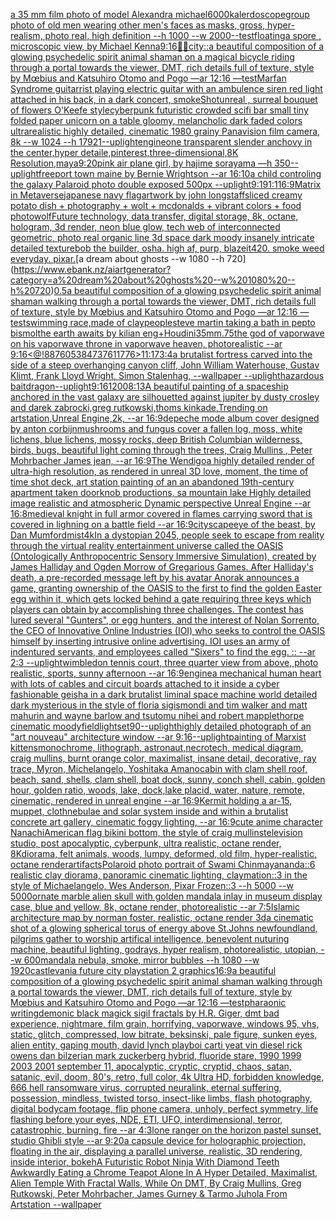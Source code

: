 [a 35 mm film photo of model Alexandra michael](https://www.ebank.nz/aiartgenerator?category=a%2035%20mm%20film%20photo%20of%20model%20Alexandra%20michael)[6000](https://www.ebank.nz/aiartgenerator?category=6000)[kalerdoscope](https://www.ebank.nz/aiartgenerator?category=kalerdoscope)[group photo of old men wearing other men's faces as masks, gross, hyper-realism, photo real, high definition --h 1000 --w 2000](https://www.ebank.nz/aiartgenerator?category=group%20photo%20of%20old%20men%20wearing%20other%20men%27s%20faces%20as%20masks%2C%20gross%2C%20hyper-realism%2C%20photo%20real%2C%20high%20definition%20--h%201000%20--w%202000)[--test](https://www.ebank.nz/aiartgenerator?category=--test)[floating](https://www.ebank.nz/aiartgenerator?category=floating)[a spore , microscopic view, by Michael Kenna](https://www.ebank.nz/aiartgenerator?category=a%20spore%20%2C%20microscopic%20view%2C%20by%20Michael%20Kenna)[9:16](https://www.ebank.nz/aiartgenerator?category=9%3A16)[🌌🎇](https://www.ebank.nz/aiartgenerator?category=%F0%9F%8C%8C%F0%9F%8E%87)[city::](https://www.ebank.nz/aiartgenerator?category=city%3A%3A)[a beautiful composition of a glowing psychedelic spirit animal shaman on a magical bicycle riding through a portal towards the viewer, DMT,  rich details full of texture, style by Mœbius and Katsuhiro Otomo and Pogo —ar 12:16 —test](https://www.ebank.nz/aiartgenerator?category=a%20beautiful%20composition%20of%20a%20glowing%20psychedelic%20spirit%20animal%20shaman%20on%20a%20magical%20bicycle%20riding%20through%20a%20portal%20towards%20the%20viewer%2C%20DMT%2C%20%20rich%20details%20full%20of%20texture%2C%20style%20by%20M%C5%93bius%20and%20Katsuhiro%20Otomo%20and%20Pogo%20%E2%80%94ar%2012%3A16%20%E2%80%94test)[Marfan Syndrome guitarrist playing electric guitar with an ambulence siren red light attached in his back, in a dark concert, smoke](https://www.ebank.nz/aiartgenerator?category=Marfan%20Syndrome%20guitarrist%20playing%20electric%20guitar%20with%20an%20ambulence%20siren%20red%20light%20attached%20in%20his%20back%2C%20in%20a%20dark%20concert%2C%20smoke)[Shot](https://www.ebank.nz/aiartgenerator?category=Shot)[unreal , surreal bouquet of flowers O'Keefe style](https://www.ebank.nz/aiartgenerator?category=unreal%20%2C%20surreal%20bouquet%20of%20flowers%20O%27Keefe%20style)[cyberpunk futuristic crowded scifi bar small tiny folded paper unicorn on a table gloomy, melancholic  dark faded colors ultrarealistic highly detailed, cinematic 1980 grainy Panavision film camera, 8k --w 1024 --h 1792](https://www.ebank.nz/aiartgenerator?category=cyberpunk%20futuristic%20crowded%20scifi%20bar%20small%20tiny%20folded%20paper%20unicorn%20on%20a%20table%20gloomy%2C%20melancholic%20%20dark%20faded%20colors%20ultrarealistic%20highly%20detailed%2C%20cinematic%201980%20grainy%20Panavision%20film%20camera%2C%208k%20--w%201024%20--h%201792)[1](https://www.ebank.nz/aiartgenerator?category=1)[--uplight](https://www.ebank.nz/aiartgenerator?category=--uplight)[engine](https://www.ebank.nz/aiartgenerator?category=engine)[one transparent slender anchovy  in the center,hyper detaile,pinterest,three-dimensional,8K Resolution,maya](https://www.ebank.nz/aiartgenerator?category=one%20transparent%20slender%20anchovy%20%20in%20the%20center%2Chyper%20detaile%2Cpinterest%2Cthree-dimensional%2C8K%20Resolution%2Cmaya)[9:20](https://www.ebank.nz/aiartgenerator?category=9%3A20)[pink air plane girl, by hajime sorayama —h 350](https://www.ebank.nz/aiartgenerator?category=pink%20air%20plane%20girl%2C%20by%20hajime%20sorayama%20%E2%80%94h%20350)[--uplight](https://www.ebank.nz/aiartgenerator?category=--uplight)[freeport town maine by Bernie Wrightson --ar 16:10](https://www.ebank.nz/aiartgenerator?category=freeport%20town%20maine%20by%20Bernie%20Wrightson%20--ar%2016%3A10)[a child controling the galaxy Palaroid photo double exposed 500px --uplight](https://www.ebank.nz/aiartgenerator?category=a%20child%20controling%20the%20galaxy%20Palaroid%20photo%20double%20exposed%20500px%20--uplight)[9:19](https://www.ebank.nz/aiartgenerator?category=9%3A19)[1:1](https://www.ebank.nz/aiartgenerator?category=1%3A1)[16:9](https://www.ebank.nz/aiartgenerator?category=16%3A9)[Matrix in Metaverse](https://www.ebank.nz/aiartgenerator?category=Matrix%20in%20Metaverse)[japanese navy flag](https://www.ebank.nz/aiartgenerator?category=japanese%20navy%20flag)[artwork by john longstaff](https://www.ebank.nz/aiartgenerator?category=artwork%20by%20john%20longstaff)[sliced creamy potato dish + photography + wolt + mcdonalds + vibrant colors + food photo](https://www.ebank.nz/aiartgenerator?category=sliced%20creamy%20potato%20dish%20%2B%20photography%20%2B%20wolt%20%2B%20mcdonalds%20%2B%20vibrant%20colors%20%2B%20food%20photo)[wolf](https://www.ebank.nz/aiartgenerator?category=wolf)[Future technology, data transfer, digital storage, 8k, octane, hologram, 3d render, neon blue glow, tech web of interconnected geometric, photo real organic line 3d space dark moody insanely intricate detailed texture](https://www.ebank.nz/aiartgenerator?category=Future%20technology%2C%20data%20transfer%2C%20digital%20storage%2C%208k%2C%20octane%2C%20hologram%2C%203d%20render%2C%20neon%20blue%20glow%2C%20tech%20web%20of%20interconnected%20geometric%2C%20photo%20real%20organic%20line%203d%20space%20dark%20moody%20insanely%20intricate%20detailed%20texture)[bob the builder, osha. high af, purp, blazeit420. smoke weed everyday. pixar.](https://www.ebank.nz/aiartgenerator?category=bob%20the%20builder%2C%20osha.%20high%20af%2C%20purp%2C%20blazeit420.%20smoke%20weed%20everyday.%20pixar.)[a dream about ghosts --w 1080 --h 720](https://www.ebank.nz/aiartgenerator?category=a%20dream%20about%20ghosts%20--w%201080%20--h%20720)[0.5](https://www.ebank.nz/aiartgenerator?category=0.5)[a beautiful composition of a glowing psychedelic spirit animal shaman walking through a portal towards the viewer, DMT,  rich details full of texture, style by Mœbius and Katsuhiro Otomo and Pogo —ar 12:16 —test](https://www.ebank.nz/aiartgenerator?category=a%20beautiful%20composition%20of%20a%20glowing%20psychedelic%20spirit%20animal%20shaman%20walking%20through%20a%20portal%20towards%20the%20viewer%2C%20DMT%2C%20%20rich%20details%20full%20of%20texture%2C%20style%20by%20M%C5%93bius%20and%20Katsuhiro%20Otomo%20and%20Pogo%20%E2%80%94ar%2012%3A16%20%E2%80%94test)[swimming race,made of clay](https://www.ebank.nz/aiartgenerator?category=swimming%20race%2Cmade%20of%20clay)[people](https://www.ebank.nz/aiartgenerator?category=people)[steve martin taking a bath in pepto bismol](https://www.ebank.nz/aiartgenerator?category=steve%20martin%20taking%20a%20bath%20in%20pepto%20bismol)[the earth awaits by kilian eng](https://www.ebank.nz/aiartgenerator?category=the%20earth%20awaits%20by%20kilian%20eng)[+](https://www.ebank.nz/aiartgenerator?category=%2B)[Houdini](https://www.ebank.nz/aiartgenerator?category=Houdini)[35mm](https://www.ebank.nz/aiartgenerator?category=35mm)[.75](https://www.ebank.nz/aiartgenerator?category=.75)[the god of vaporwave on his vaporwave throne in vaporwave heaven, photorealistic --ar 9:16](https://www.ebank.nz/aiartgenerator?category=the%20god%20of%20vaporwave%20on%20his%20vaporwave%20throne%20in%20vaporwave%20heaven%2C%20photorealistic%20--ar%209%3A16)[<@!887605384737611776>](https://www.ebank.nz/aiartgenerator?category=%3C%40%21887605384737611776%3E)[11:17](https://www.ebank.nz/aiartgenerator?category=11%3A17)[3:4](https://www.ebank.nz/aiartgenerator?category=3%3A4)[a brutalist fortress carved into the side of a steep overhanging canyon cliff, John William Waterhouse, Gustav Klimt, Frank Lloyd Wright, Simon Stalenhag, --wallpaper --uplight](https://www.ebank.nz/aiartgenerator?category=a%20brutalist%20fortress%20carved%20into%20the%20side%20of%20a%20steep%20overhanging%20canyon%20cliff%2C%20John%20William%20Waterhouse%2C%20Gustav%20Klimt%2C%20Frank%20Lloyd%20Wright%2C%20Simon%20Stalenhag%2C%20--wallpaper%20--uplight)[hazardous bait](https://www.ebank.nz/aiartgenerator?category=hazardous%20bait)[dragon](https://www.ebank.nz/aiartgenerator?category=dragon)[--uplight](https://www.ebank.nz/aiartgenerator?category=--uplight)[9:16](https://www.ebank.nz/aiartgenerator?category=9%3A16)[1200](https://www.ebank.nz/aiartgenerator?category=1200)[8:13](https://www.ebank.nz/aiartgenerator?category=8%3A13)[A beautiful painting of a spaceship anchored in the vast galaxy are silhouetted against jupiter by dusty crosley and darek zabrocki,greg rutkowski,thoms kinkade,Trending on artstation,Unreal Engine,2k, --ar 16:9](https://www.ebank.nz/aiartgenerator?category=A%20beautiful%20painting%20of%20a%20spaceship%20anchored%20in%20the%20vast%20galaxy%20are%20silhouetted%20against%20jupiter%20by%20dusty%20crosley%20and%20darek%20zabrocki%2Cgreg%20rutkowski%2Cthoms%20kinkade%2CTrending%20on%20artstation%2CUnreal%C2%A0Engine%2C2k%2C%20--ar%2016%3A9)[depeche mode album cover designed by anton corbijn](https://www.ebank.nz/aiartgenerator?category=depeche%20mode%20album%20cover%20designed%20by%20anton%20corbijn)[mushrooms and fungus cover a fallen log, moss, white lichens,  blue lichens,  mossy rocks, deep British Columbian wilderness, birds, bugs, beautiful light coming through the trees, Craig Mullins  , Peter Mohrbacher  James jean,  --ar 16:9](https://www.ebank.nz/aiartgenerator?category=mushrooms%20and%20fungus%20cover%20a%20fallen%20log%2C%20moss%2C%20white%20lichens%2C%20%20blue%20lichens%2C%20%20mossy%20rocks%2C%20deep%20British%20Columbian%20wilderness%2C%20birds%2C%20bugs%2C%20beautiful%20light%20coming%20through%20the%20trees%2C%20Craig%20Mullins%20%20%2C%20Peter%20Mohrbacher%20%20James%20jean%2C%20%20--ar%2016%3A9)[The Wendigo](https://www.ebank.nz/aiartgenerator?category=The%20Wendigo)[a highly detailed render of ultra-high resolution, as rendered in unreal 3D love, moment, the time of time  shot deck, art station painting of an an abandoned 19th-century apartment taken doorknob productions, sa mountain lake Highly detailed image realistic and atmospheric Dynamic perspective Unreal Engine --ar 16:8](https://www.ebank.nz/aiartgenerator?category=a%20highly%20detailed%20render%20of%20ultra-high%20resolution%2C%20as%20rendered%20in%20unreal%203D%20love%2C%20moment%2C%20the%20time%20of%20time%20%20shot%20deck%2C%20art%20station%20painting%20of%20an%20an%20abandoned%2019th-century%20apartment%20taken%20doorknob%20productions%2C%20sa%20mountain%20lake%20Highly%20detailed%20image%20realistic%20and%20atmospheric%20Dynamic%20perspective%20Unreal%20Engine%20--ar%2016%3A8)[medieval knight in full armor covered in flames carrying sword that is covered in lighning on a battle field --ar 16:9](https://www.ebank.nz/aiartgenerator?category=medieval%20knight%20in%20full%20armor%20covered%20in%20flames%20carrying%20sword%20that%20is%20covered%20in%20lighning%20on%20a%20battle%20field%20--ar%2016%3A9)[cityscape](https://www.ebank.nz/aiartgenerator?category=cityscape)[eye of the beast, by Dan Mumford](https://www.ebank.nz/aiartgenerator?category=eye%20of%20the%20beast%2C%20by%20Dan%20Mumford)[mist](https://www.ebank.nz/aiartgenerator?category=mist)[4k](https://www.ebank.nz/aiartgenerator?category=4k)[In a dystopian 2045, people seek to escape from reality through the virtual reality entertainment universe called the OASIS (Ontologically Anthropocentric Sensory Immersive Simulation), created by James Halliday and Ogden Morrow of Gregarious Games. After Halliday's death, a pre-recorded message left by his avatar Anorak announces a game, granting ownership of the OASIS to the first to find the golden Easter egg within it, which gets locked behind a gate requiring three keys which players can obtain by accomplishing three challenges. The contest has lured several "Gunters", or egg hunters, and the interest of Nolan Sorrento, the CEO of Innovative Online Industries (IOI) who seeks to control the OASIS himself by inserting intrusive online advertising. IOI uses an army of indentured servants, and employees called "Sixers" to find the egg. :: --ar 2:3 --uplight](https://www.ebank.nz/aiartgenerator?category=In%20a%20dystopian%202045%2C%20people%20seek%20to%20escape%20from%20reality%20through%20the%20virtual%20reality%20entertainment%20universe%20called%20the%20OASIS%20%28Ontologically%20Anthropocentric%20Sensory%20Immersive%20Simulation%29%2C%20created%20by%20James%20Halliday%20and%20Ogden%20Morrow%20of%20Gregarious%20Games.%20After%20Halliday%27s%20death%2C%20a%20pre-recorded%20message%20left%20by%20his%20avatar%20Anorak%20announces%20a%20game%2C%20granting%20ownership%20of%20the%20OASIS%20to%20the%20first%20to%20find%20the%20golden%20Easter%20egg%20within%20it%2C%20which%20gets%20locked%20behind%20a%20gate%20requiring%20three%20keys%20which%20players%20can%20obtain%20by%20accomplishing%20three%20challenges.%20The%20contest%20has%20lured%20several%20%22Gunters%22%2C%20or%20egg%20hunters%2C%20and%20the%20interest%20of%20Nolan%20Sorrento%2C%20the%20CEO%20of%20Innovative%20Online%20Industries%20%28IOI%29%20who%20seeks%20to%20control%20the%20OASIS%20himself%20by%20inserting%20intrusive%20online%20advertising.%20IOI%20uses%20an%20army%20of%20indentured%20servants%2C%20and%20employees%20called%20%22Sixers%22%20to%20find%20the%20egg.%20%3A%3A%20--ar%202%3A3%20--uplight)[wimbledon tennis court, three quarter view from above, photo realistic, sports, sunny afternoon --ar 16:9](https://www.ebank.nz/aiartgenerator?category=wimbledon%20tennis%20court%2C%20three%20quarter%20view%20from%20above%2C%20photo%20realistic%2C%20sports%2C%20sunny%20afternoon%20--ar%2016%3A9)[engine](https://www.ebank.nz/aiartgenerator?category=engine)[a mechanical human heart with lots of cables and circuit boards attached to it inside a cyber fashionable geisha in a dark brutalist liminal space machine world detailed dark mysterious in the style of floria sigismondi and tim walker and matt mahurin and wayne barlow and tsutomu nihei and robert mapplethorpe cinematic moody](https://www.ebank.nz/aiartgenerator?category=a%20mechanical%20human%20heart%20with%20lots%20of%20cables%20and%20circuit%20boards%20attached%20to%20it%20inside%20a%20cyber%20fashionable%20geisha%20in%20a%20dark%20brutalist%20liminal%20space%20machine%20world%20detailed%20dark%20mysterious%20in%20the%20style%20of%20floria%20sigismondi%20and%20tim%20walker%20and%20matt%20mahurin%20and%20wayne%20barlow%20and%20tsutomu%20nihei%20and%20robert%20mapplethorpe%20cinematic%20moody)[field](https://www.ebank.nz/aiartgenerator?category=field)[light](https://www.ebank.nz/aiartgenerator?category=light)[set](https://www.ebank.nz/aiartgenerator?category=set)[90](https://www.ebank.nz/aiartgenerator?category=90)[--uplight](https://www.ebank.nz/aiartgenerator?category=--uplight)[highly detailed photograph of an "art nouveau" architecture window --ar 9:16](https://www.ebank.nz/aiartgenerator?category=highly%20detailed%20photograph%20of%20an%20%22art%20nouveau%22%20architecture%20window%20--ar%209%3A16)[--uplight](https://www.ebank.nz/aiartgenerator?category=--uplight)[painting of Marxist kittens](https://www.ebank.nz/aiartgenerator?category=painting%20of%20Marxist%20kittens)[monochrome, lithograph, astronaut,necrotech, medical diagram, craig mullins, burnt orange color, maximalist, insane detail, decorative, ray trace, Myron, Michelangelo, Yoshitaka Amano](https://www.ebank.nz/aiartgenerator?category=monochrome%2C%20lithograph%2C%20astronaut%2Cnecrotech%2C%20medical%20diagram%2C%20craig%20mullins%2C%20burnt%20orange%20color%2C%20maximalist%2C%20insane%20detail%2C%20decorative%2C%20ray%20trace%2C%20Myron%2C%20Michelangelo%2C%20Yoshitaka%20Amano)[cabin with clam shell roof, beach, sand, shells, clam shell, boat dock, sunny, conch shell, cabin, golden hour, golden ratio, woods, lake, dock,lake placid, water, nature, remote, cinematic, rendered in unreal engine --ar 16:9](https://www.ebank.nz/aiartgenerator?category=cabin%20with%20clam%20shell%20roof%2C%20beach%2C%20sand%2C%20shells%2C%20clam%20shell%2C%20boat%20dock%2C%20sunny%2C%20conch%20shell%2C%20cabin%2C%20golden%20hour%2C%20golden%20ratio%2C%20woods%2C%20lake%2C%20dock%2Clake%20placid%2C%20water%2C%20nature%2C%20remote%2C%20cinematic%2C%20rendered%20in%20unreal%20engine%20--ar%2016%3A9)[Kermit holding a ar-15, muppet, cloth](https://www.ebank.nz/aiartgenerator?category=Kermit%20holding%20a%20ar-15%2C%20muppet%2C%20cloth)[nebulae and solar system inside and within a brutalist concrete art gallery, cinematic foggy lighting, --ar 16:9](https://www.ebank.nz/aiartgenerator?category=nebulae%20and%20solar%20system%20inside%20and%20within%20a%20brutalist%20concrete%20art%20gallery%2C%20cinematic%20foggy%20lighting%2C%20--ar%2016%3A9)[cute anime character Nanachi](https://www.ebank.nz/aiartgenerator?category=cute%20anime%20character%20Nanachi)[American flag bikini bottom, the style of craig mullins](https://www.ebank.nz/aiartgenerator?category=American%20flag%20bikini%20bottom%2C%20the%20style%20of%20craig%20mullins)[television studio, post apocalyptic, cyberpunk, ultra realistic, octane render, 8K](https://www.ebank.nz/aiartgenerator?category=television%20studio%2C%20post%20apocalyptic%2C%20cyberpunk%2C%20ultra%20realistic%2C%20octane%20render%2C%208K)[diorama, felt animals, woods, lumpy, deformed, old film, hyper-realistic, octane render](https://www.ebank.nz/aiartgenerator?category=diorama%2C%20felt%20animals%2C%20woods%2C%20lumpy%2C%20deformed%2C%20old%20film%2C%20hyper-realistic%2C%20octane%20render)[artifacts](https://www.ebank.nz/aiartgenerator?category=artifacts)[Polaroid photo portrait of Swami Chinmayananda::6 realistic clay diorama, panoramic cinematic lighting, claymation::3 in the style of Michaelangelo, Wes Anderson, Pixar Frozen::3 --h 5000 --w 5000](https://www.ebank.nz/aiartgenerator?category=Polaroid%20photo%20portrait%20of%20Swami%20Chinmayananda%3A%3A6%20realistic%20clay%20diorama%2C%20panoramic%20cinematic%20lighting%2C%20claymation%3A%3A3%20in%20the%20style%20of%20Michaelangelo%2C%20Wes%20Anderson%2C%20Pixar%20Frozen%3A%3A3%20--h%205000%20--w%205000)[ornate marble alien skull with golden mandala inlay in museum display case,  blue and yellow, 8k, octane render, photorealistic --ar 7:5](https://www.ebank.nz/aiartgenerator?category=ornate%20marble%20alien%20skull%20with%20golden%20mandala%20inlay%20in%20museum%20display%20case%2C%20%20blue%20and%20yellow%2C%208k%2C%20octane%20render%2C%20photorealistic%20--ar%207%3A5)[Islamic architecture map by norman foster, realistic, octane render 3d](https://www.ebank.nz/aiartgenerator?category=Islamic%20architecture%20map%20by%20norman%20foster%2C%20realistic%2C%20octane%20render%203d)[a cinematic shot of a glowing spherical torus of energy above St.Johns newfoundland, pilgrims gather to worship artifical intelligence, benevolent nuturing machine, beautiful lighting, godrays, hyper realism, photorealistic, utopian, --w 600](https://www.ebank.nz/aiartgenerator?category=a%20cinematic%20shot%20of%20a%20glowing%20spherical%20torus%20of%20energy%20above%20St.Johns%20newfoundland%2C%20pilgrims%20gather%20to%20worship%20artifical%20intelligence%2C%20benevolent%20nuturing%20machine%2C%20beautiful%20lighting%2C%20godrays%2C%20hyper%20realism%2C%20photorealistic%2C%20utopian%2C%20--w%20600)[mandala nebula, smoke, mirror bubbles --h 1080 --w 1920](https://www.ebank.nz/aiartgenerator?category=mandala%20nebula%2C%20smoke%2C%20mirror%20bubbles%20--h%201080%20--w%201920)[castlevania future city playstation 2 graphics](https://www.ebank.nz/aiartgenerator?category=castlevania%20future%20city%20playstation%202%20graphics)[16:9](https://www.ebank.nz/aiartgenerator?category=16%3A9)[a beautiful composition of a glowing psychedelic spirit animal shaman walking through a portal towards the viewer, DMT,  rich details full of texture, style by Mœbius and Katsuhiro Otomo and Pogo —ar 12:16 —test](https://www.ebank.nz/aiartgenerator?category=a%20beautiful%20composition%20of%20a%20glowing%20psychedelic%20spirit%20animal%20shaman%20walking%20through%20a%20portal%20towards%20the%20viewer%2C%20DMT%2C%20%20rich%20details%20full%20of%20texture%2C%20style%20by%20M%C5%93bius%20and%20Katsuhiro%20Otomo%20and%20Pogo%20%E2%80%94ar%2012%3A16%20%E2%80%94test)[pharaonic writing](https://www.ebank.nz/aiartgenerator?category=pharaonic%20writing)[demonic black magick sigil fractals by H.R. Giger, dmt bad experience, nightmare, film grain, horrifying, vaporwave, windows 95, vhs, static, glitch, compressed, low bitrate, beksinski, pale figure, sunken eyes, alien entity, gaping mouth, david lynch playboi carti yeat vin diesel rick owens dan bilzerian mark zuckerberg hybrid, fluoride stare, 1990 1999 2003 2001 september 11, apocalyptic, cryptic, cryptid, chaos, satan, satanic, evil, doom, 80's, retro, full color, 4k Ultra HD, forbidden knowledge, 666 hell ransomware virus, corrupted neuralink, eternal suffering, possession, mindless, twisted torso, insect-like limbs, flash photography, digital bodycam footage, flip phone camera, unholy, perfect symmetry, life flashing before your eyes, NDE, ETI, UFO, interdimensional, terror, catastrophic, burning, fire --ar 4:3](https://www.ebank.nz/aiartgenerator?category=demonic%20black%20magick%20sigil%20fractals%20by%20H.R.%20Giger%2C%20dmt%20bad%20experience%2C%20nightmare%2C%20film%20grain%2C%20horrifying%2C%20vaporwave%2C%20windows%2095%2C%20vhs%2C%20static%2C%20glitch%2C%20compressed%2C%20low%20bitrate%2C%20beksinski%2C%20pale%20figure%2C%20sunken%20eyes%2C%20alien%20entity%2C%20gaping%20mouth%2C%20david%20lynch%20playboi%20carti%20yeat%20vin%20diesel%20rick%20owens%20dan%20bilzerian%20mark%20zuckerberg%20hybrid%2C%20fluoride%20stare%2C%201990%201999%202003%202001%20september%2011%2C%20apocalyptic%2C%20cryptic%2C%20cryptid%2C%20chaos%2C%20satan%2C%20satanic%2C%20evil%2C%20doom%2C%2080%27s%2C%20retro%2C%20full%20color%2C%204k%20Ultra%20HD%2C%20forbidden%20knowledge%2C%20666%20hell%20ransomware%20virus%2C%20corrupted%20neuralink%2C%20eternal%20suffering%2C%20possession%2C%20mindless%2C%20twisted%20torso%2C%20insect-like%20limbs%2C%20flash%20photography%2C%20digital%20bodycam%20footage%2C%20flip%20phone%20camera%2C%20unholy%2C%20perfect%20symmetry%2C%20life%20flashing%20before%20your%20eyes%2C%20NDE%2C%20ETI%2C%20UFO%2C%20interdimensional%2C%20terror%2C%20catastrophic%2C%20burning%2C%20fire%20--ar%204%3A3)[lone ranger on the horizon pastel sunset, studio Ghibli style --ar 9:20](https://www.ebank.nz/aiartgenerator?category=lone%20ranger%20on%20the%20horizon%20pastel%20sunset%2C%20studio%20Ghibli%20style%20--ar%209%3A20)[a capsule device for holographic projection, floating in the air, displaying a parallel universe, realistic, 3D rendering, inside interior, bokeh](https://www.ebank.nz/aiartgenerator?category=a%20capsule%20device%20for%20holographic%20projection%2C%20floating%20in%20the%20air%2C%20displaying%20a%20parallel%20universe%2C%20realistic%2C%203D%20rendering%2C%20inside%20interior%2C%20bokeh)[A Futuristic Robot Ninja With Diamond Teeth Awkwardly Eating a Chrome Teapot Alone In A Hyper Detailed, Maximalist, Alien Temple With Fractal Walls, While On DMT, By Craig Mullins, Greg Rutkowski, Peter Mohrbacher, James Gurney & Tarmo Juhola From Artstation --wallpaper](https://www.ebank.nz/aiartgenerator?category=A%20Futuristic%20Robot%20Ninja%20With%20Diamond%20Teeth%20Awkwardly%20Eating%20a%20Chrome%20Teapot%20Alone%20In%20A%20Hyper%20Detailed%2C%20Maximalist%2C%20Alien%20Temple%20With%20Fractal%20Walls%2C%20While%20On%20DMT%2C%20By%20Craig%20Mullins%2C%20Greg%20Rutkowski%2C%20Peter%20Mohrbacher%2C%20James%20Gurney%20%26%20Tarmo%20Juhola%20From%20Artstation%20--wallpaper)